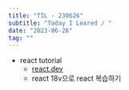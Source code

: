 ```yaml
---
title: "TIL - 230626"
subtitle: "Today I Leared / "
date: "2023-06-26"
tag: ""
---
```


- react tutorial
  - [react.dev](https://react.dev/)
  - react 18v으로 react 복습하기